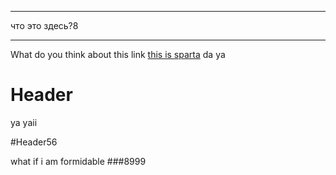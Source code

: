 -----
что это здесь?8


-----

<!-- TITLE: Home -->
<!-- SUBTITLE: A quick summary of Home -->


What do you think about this link [ this is sparta](http://facebook.com/aeremchuk)
da ya
# Header
ya yaii

#Header56

what if i am formidable
###8999